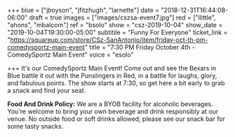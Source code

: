 +++
blue = ["jboyson", "jfitzhugh", "larnette"]
date = "2018-12-31T16:44:08-06:00"
draft = true
images = ["images/cszsa-event7.jpg"]
red = ["llittle", "ahons", "mbalcom"]
ref = "bsolo"
show = "csz-2019-10-04"
show_date = "2019-10-04T19:30:00-05:00"
subtitile = "Funny For Everyone"
ticket_link = "https://squareup.com/store/CSz-SanAntonio/item/friday-oct-th-pm-comedysportz-main-event"
title = "7:30 PM Friday October 4th - ComedySportz Main Event"
voice = "esolo"

+++
It's our ComedySportz Main Event! Come out and see the Bexars in Blue battle it out with the Punslingers in Red, in a battle for laughs, glory, and fabulous points. The show starts at 7:30, so get here a bit early to grab a snack and find your seat.

**Food And Drink Policy:** We are a BYOB facility for alcoholic beverages. You're welcome to bring your own beverage and drink responsibly at our venue. No outside food or soft drinks allowed; please see our snack bar for some tasty snacks.